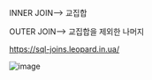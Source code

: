 INNER JOIN--> 교집합

OUTER JOIN--> 교집합을 제외한 나머지

https://sql-joins.leopard.in.ua/

![image](https://user-images.githubusercontent.com/108928206/187450884-69530706-b6f4-431d-bfbd-e413b682144b.png)

